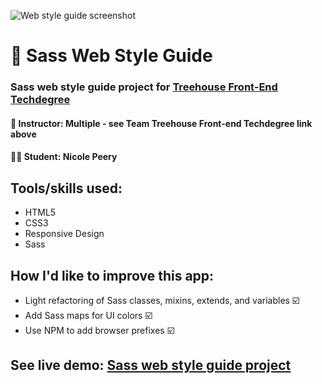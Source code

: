 ![Web style guide screenshot](https://res.cloudinary.com/dqe0hw0ru/image/upload/v1565188004/sass_style_guide.png)
# 🎨 Sass Web Style Guide
### Sass web style guide project for [Treehouse Front-End Techdegree](https://join.teamtreehouse.com/techdegree/)
#### 📓 Instructor: Multiple - see Team Treehouse Front-end Techdegree link above
#### 👩‍💻 Student: Nicole Peery
## Tools/skills used:
* HTML5
* CSS3
* Responsive Design
* Sass

## How I'd like to improve this app:
* Light refactoring of Sass classes, mixins, extends, and variables ☑️
* Add Sass maps for UI colors ☑️
* Use NPM to add browser prefixes ☑️

## See live demo: [Sass web style guide project](https://fervent-rosalind-79a4fb.netlify.com/)

